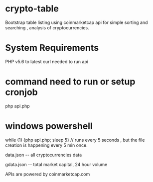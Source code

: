 # crypto-table
Bootstrap table listing using coinmarketcap api for simple sorting and searching , analysis of cryptocurrencies.

System Requirements
=====================
PHP v5.6 to latest
curl needed to run api

# command need to run or setup cronjob

php api.php

# windows powershell

while (1) {php api.php; sleep 5} // runs every 5 seconds , but the file creation is happening every 5 min once.

data.json -- all cryptocurrencies data

gdata.json -- total market capital, 24 hour volume

APIs are powered by coinmarketcap.com






